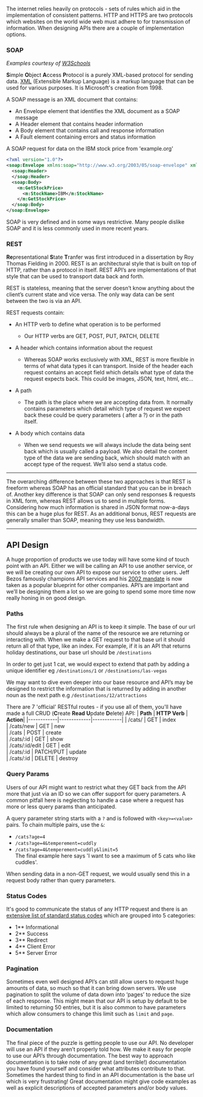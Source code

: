 The internet relies heavily on protocols - sets of rules which aid in the implementation of consistent patterns. HTTP and HTTPS are two protocols which websites on the world wide web must adhere to for transmission of information. When designing APIs there are a couple of implementation options.

### SOAP
*Examples courtesy of [W3Schools](https://www.w3schools.com/xml/xml_soap.asp)*

**S**imple **O**bject **A**ccess **P**rotocol is a purely XML-based protocol for sending data.
[XML](https://www.w3.org/standards/xml/core) (Extensible Markup Language) is a markup language that can be used for various purposes. It is Microsoft's creation from 1998.

A SOAP message is an XML document that contains:
- An Envelope element that identifies the XML document as a SOAP message
- A Header element that contains header information
- A Body element that contains call and response information
- A Fault element containing errors and status information

A SOAP request for data on the IBM stock price from 'example.org'
```xml
<?xml version="1.0"?>
<soap:Envelope xmlns:soap="http://www.w3.org/2003/05/soap-envelope" xmlns:m="http://www.example.org">
  <soap:Header>
  </soap:Header>
  <soap:Body>
    <m:GetStockPrice>
      <m:StockName>IBM</m:StockName>
    </m:GetStockPrice>
  </soap:Body>
</soap:Envelope>
```
SOAP is very defined and in some ways restrictive. Many people dislike SOAP and it is less commonly used in more recent years.


### REST
**Re**presentational **S**tate **T**ranfer was first introduced in a dissertation by Roy Thomas Fielding in 2000. REST is an architectural style that is built on top of HTTP, rather than a protocol in itself. REST API’s are implementations of that style that can be used to transport data back and forth.

REST is stateless, meaning that the server doesn’t know anything about the client’s current state and vice versa. The only way data can be sent between the two is via an API.

REST requests contain:
- An HTTP verb to define what operation is to be performed
    - Our HTTP verbs are GET, POST, PUT, PATCH, DELETE

- A header which contains information about the request
    - Whereas SOAP works exclusively with XML, REST is more flexible in terms of what data types it can transport. Inside of the header each request contains an accept field which details what type of data the request expects back. This could be images, JSON, text, html, etc…

- A path
    - The path is the place where we are accepting data from. It normally contains parameters which detail which type of request we expect back these could be query parameters ( after a ?) or in the path itself.
  
- A body which contains data
    - When we send requests we will always include the data being sent back which is usually called a payload. We also detail the content type of the data we are sending back, which should match with an accept type of the request. We’ll also send a status code. 

***

The overarching difference between these two approaches is that REST is freeform whereas SOAP has an official standard that you can be in breach of. Another key difference is that SOAP can only send responses & requests in XML form, whereas REST allows us to send in multiple forms. Considering how much information is shared in JSON format now-a-days this can be a huge plus for REST. As an additional bonus, REST requests are generally smaller than SOAP, meaning they use less bandwidth.

***

## API Design
A huge proportion of products we use today will have some kind of touch point with an API. Either we will be calling an API to use another service, or we will be creating our own API to expose our service to other users. Jeff Bezos famously champions API services and his [2002 mandate](https://homepages.dcc.ufmg.br/~mtov/pmcc/modularization.pdf) is now taken as a popular blueprint for other companies. API’s are important and we’ll be designing them a lot so we are going to spend some more time now really honing in on good design.


### Paths
The first rule when designing an API is to keep it simple. The base of our url should always be a plural of the name of the resource we are returning or interacting with. When we make a GET request to that base url it should return all of that type, like an index. For example, if it is an API that returns holiday destinations, our base url should be `/destinations`

In order to get just 1 cat, we would expect to extend that path by adding a unique identifier eg `/destinations/1` or `/destinations/las-vegas`

We may want to dive even deeper into our base resource and API’s may be designed to restrict the information that is returned by adding in another noun as the next path e.g `/destinations/12/attractions`

There are 7 'official' RESTful routes - if you use all of them, you'll have made a full CRUD (**C**reate **Read** **U**pdate **D**elete) API:
| **Path** | **HTTP Verb** |  **Action**|
|------------|-------------|------------|
| /cats/         | GET       | index  
| /cats/new      | GET       | new   
| /cats          | POST      | create   
| /cats/:id      | GET       | show       
| /cats/:id/edit | GET       | edit       
| /cats/:id      | PATCH/PUT | update    
| /cats/:id      | DELETE    | destroy  


### Query Params
Users of our API might want to restrict what they GET back from the API more that just via an ID so we can offer support for query parameters. A common pitfall here is neglecting to handle a case where a request has more or less query params than anticipated.

A query parameter string starts with a `?` and is followed with `<key>=<value>` pairs. To chain multiple pairs, use the `&`:
- `/cats?age=4`
- `/cats?age=4&temperement=cuddly`
- `/cats?age=4&temperement=cuddly&limit=5` \
The final example here says 'I want to see a maximum of 5 cats who like cuddles'.

When sending data in a non-GET request, we would usually send this in a request body rather than query parameters.

### Status Codes
It's good to communicate the status of any HTTP request and there is an [extensive list of standard status codes](https://www.restapitutorial.com/httpstatuscodes.html) which are grouped into 5 categories:
- 1** Informational
- 2** Success
- 3** Redirect
- 4** Client Error
- 5** Server Error

### Pagination
Sometimes even well designed API’s can still allow users to request huge amounts of data, so much so that it can bring down servers. We use pagination to split the volume of data down into ‘pages’ to reduce the size of each response. This might mean that our API is setup by default to be limited to returning 50 entries, but it is also common to have parameters which allow consumers to change this limit such as `limit` and `page`.

### Documentation
The final piece of the puzzle is getting people to use our API. No developer will use an API if they aren’t properly told how. We make it easy for people to use our API’s through documentation. The best way to approach documentation is to take note of any great (and terrible!) documentation you have found yourself and consider what attributes contribute to that. Sometimes the hardest thing to find in an API documentation is the base url which is very frustrating! Great documentation might give code examples as well as explicit descriptions of accepted parameters and/or body values.
